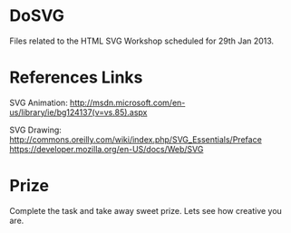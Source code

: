 DoSVG
=====

Files related to the HTML SVG Workshop  scheduled for 29th Jan 2013.

References Links
===============

SVG Animation: 
http://msdn.microsoft.com/en-us/library/ie/bg124137(v=vs.85).aspx

SVG Drawing:
http://commons.oreilly.com/wiki/index.php/SVG_Essentials/Preface
https://developer.mozilla.org/en-US/docs/Web/SVG

Prize
====

Complete the task and take away sweet prize. Lets see how creative you are.


